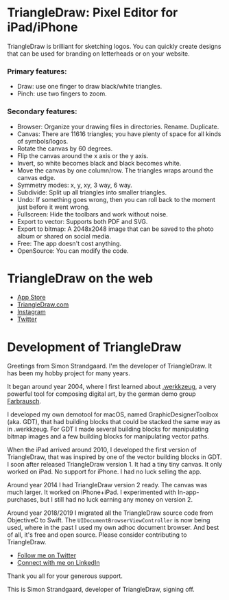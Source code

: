 # TriangleDraw: Pixel Editor for iPad/iPhone

TriangleDraw is brilliant for sketching logos. You can quickly create designs 
that can be used for branding on letterheads or on your website.

### Primary features:

- Draw: use one finger to draw black/white triangles.
- Pinch: use two fingers to zoom.


### Secondary features:

- Browser: Organize your drawing files in directories. Rename. Duplicate.
- Canvas: There are 11616 triangles; you have plenty of space for all kinds of symbols/logos.
- Rotate the canvas by 60 degrees.
- Flip the canvas around the x axis or the y axis.
- Invert, so white becomes black and black becomes white.
- Move the canvas by one column/row. The triangles wraps around the canvas edge.
- Symmetry modes: x, y, xy, 3 way, 6 way.
- Subdivide: Split up all triangles into smaller triangles.
- Undo: If something goes wrong, then you can roll back to the moment just before it went wrong.
- Fullscreen: Hide the toolbars and work without noise.
- Export to vector: Supports both PDF and SVG.
- Export to bitmap: A 2048x2048 image that can be saved to the photo album or shared on social media.
- Free: The app doesn't cost anything.
- OpenSource: You can modify the code.

# TriangleDraw on the web 

- [App Store](https://apps.apple.com/app/id1453533043)
- [TriangleDraw.com](http://www.triangledraw.com/)
- [Instagram](https://www.instagram.com/triangledraw/)
- [Twitter](https://twitter.com/TriangleDraw)

# Development of TriangleDraw

Greetings from Simon Strandgaard. I'm the developer of TriangleDraw. It has been my hobby project for many years.

It began around year 2004, where I first learned about [.werkkzeug](https://www.pouet.net/prod.php?which=12511), 
a very powerful tool for composing digital art, by the 
german demo group [Farbrausch](https://en.wikipedia.org/wiki/Farbrausch).

I developed my own demotool for macOS, named GraphicDesignerToolbox (aka. GDT), that had building blocks 
that could be stacked the same way as in .werkkzeug. For GDT I made several building blocks for manipulating bitmap images and a few building blocks for manipulating vector paths.

When the iPad arrived around 2010, I developed the first version of TriangleDraw, that was inspired by one of the 
vector building blocks in GDT. I soon after released TriangleDraw version 1. It had a tiny tiny canvas. It only worked on iPad.
No support for iPhone. I had no luck selling the app.

Around year 2014 I had TriangleDraw version 2 ready. The canvas was much larger. It worked on iPhone+iPad. 
I experimented with In-app-purchases, but I still had no luck earning any money on version 2.

Around year 2018/2019 I migrated all the TriangleDraw source code from ObjectiveC to Swift. The `UIDocumentBrowserViewController` is now being used, where in the past I used my own adhoc document browser. 
And best of all, it's free and open source. Please consider contributing to TriangleDraw.

- [Follow me on Twitter](https://twitter.com/neoneye)
- [Connect with me on LinkedIn](https://www.linkedin.com/in/simonstrandgaard/)

Thank you all for your generous support. 

This is Simon Strandgaard, developer of TriangleDraw, signing off.
